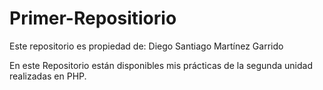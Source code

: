 # Primer-Repositiorio
Este repositorio es propiedad de: Diego Santiago Martínez Garrido

En este Repositorio están disponibles mis prácticas de la segunda unidad realizadas en PHP. 
